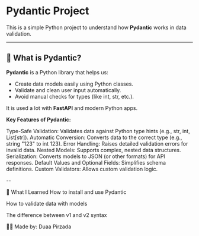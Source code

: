# Pydantic Project

This is a simple Python project to understand how **Pydantic** works in data validation.

---

## 📘 What is Pydantic?

**Pydantic** is a Python library that helps us:
- Create data models easily using Python classes.
- Validate and clean user input automatically.
- Avoid manual checks for types (like int, str, etc.).

It is used a lot with **FastAPI** and modern Python apps.

**Key Features of Pydantic:**

Type-Safe Validation: Validates data against Python type hints (e.g., str, int, List[str]).
Automatic Conversion: Converts data to the correct type (e.g., string "123" to int 123).
Error Handling: Raises detailed validation errors for invalid data.
Nested Models: Supports complex, nested data structures.
Serialization: Converts models to JSON (or other formats) for API responses.
Default Values and Optional Fields: Simplifies schema definitions.
Custom Validators: Allows custom validation logic.

--

 🧠 What I Learned
How to install and use Pydantic

How to validate data with models

The difference between v1 and v2 syntax

👩‍💻 Made by: Duaa Pirzada
